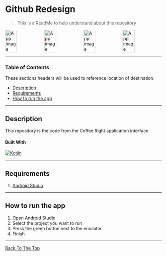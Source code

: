 # Github Redesign

> This is a ReadMe to help understand about this repository

<div style="display:flex;">
<img alt="App image" src="https://user-images.githubusercontent.com/67631569/107353670-e3717380-6aff-11eb-8906-841b944bfe4a.jpg" width="30%">
<img alt="App image" src="https://user-images.githubusercontent.com/67631569/107353689-e79d9100-6aff-11eb-8244-0e5a6f4350cf.jpg" width="30%">
<img alt="App image" src="https://user-images.githubusercontent.com/67631569/107353684-e66c6400-6aff-11eb-9ad1-eb7d1a7766b5.jpg" width="30%">
<img alt="App image" src="https://user-images.githubusercontent.com/67631569/107353697-e8cebe00-6aff-11eb-903c-dfe77326cd55.jpg" width="30%">
</div>

---

### Table of Contents

These sections headers will be used to reference location of destination.

- [Description](#description)
- [Requirements](#Requirements)
- [How to run the app](#how-to-run-the-app)

---

## Description

This repository is the code from the Coffee Right application interface

#### Built With

[![Kotlin](https://img.shields.io/badge/Android--Studio-4.1.1-green)](https://developer.android.com/studio/install?hl=id)

---

## Requirements

1. <a href="https://developer.android.com/studio?hl=id&gclid=Cj0KCQiAh4j-BRCsARIsAGeV12AGBB7D_rYGMBD5Lb9_cJuT3Ny_feW-cFm2Cb582-avOB92-fHmjPEaAjv3EALw_wcB&gclsrc=aw.ds">Android Studio</a>

---

## How to run the app

1. Open Android Studio
2. Select the project you want to run
3. Press the green button next to the emulator
4. Finish

---

[Back To The Top](#coffee_right_app)
